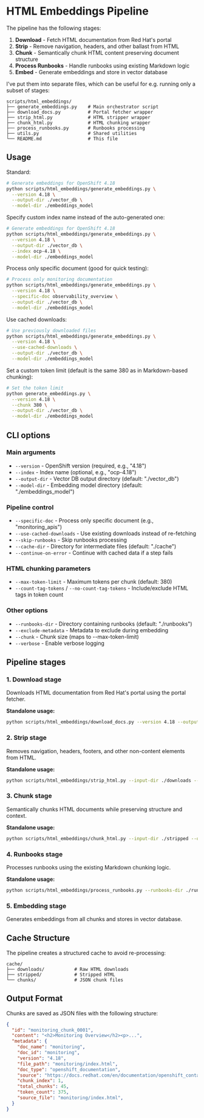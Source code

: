 # HTML Embeddings Pipeline

The pipeline has the following stages:

1. **Download** - Fetch HTML documentation from Red Hat's portal
2. **Strip** - Remove navigation, headers, and other ballast from HTML 
3. **Chunk** - Semantically chunk HTML content preserving document structure
4. **Process Runbooks** - Handle runbooks using existing Markdown logic
5. **Embed** - Generate embeddings and store in vector database

I've put them into separate files, which can be useful for e.g. running only a subset of stages:

```
scripts/html_embeddings/
├── generate_embeddings.py    # Main orchestrator script
├── download_docs.py          # Portal fetcher wrapper
├── strip_html.py             # HTML stripper wrapper
├── chunk_html.py             # HTML chunking wrapper
├── process_runbooks.py       # Runbooks processing
├── utils.py                  # Shared utilities
└── README.md                 # This file
```

## Usage

Standard:

```bash
# Generate embeddings for OpenShift 4.18
python scripts/html_embeddings/generate_embeddings.py \
  --version 4.18 \
  --output-dir ./vector_db \
  --model-dir ./embeddings_model
```

Specify custom index name instead of the auto-generated one:

```bash
# Generate embeddings for OpenShift 4.18
python scripts/html_embeddings/generate_embeddings.py \
  --version 4.18 \
  --output-dir ./vector_db \
  --index ocp-4.18 \
  --model-dir ./embeddings_model
```

Process only specific document (good for quick testing):

```bash
# Process only monitoring documentation
python scripts/html_embeddings/generate_embeddings.py \
  --version 4.18 \
  --specific-doc observability_overview \
  --output-dir ./vector_db \
  --model-dir ./embeddings_model
```

Use cached downloads:

```bash
# Use previously downloaded files
python scripts/html_embeddings/generate_embeddings.py \
  --version 4.18 \
  --use-cached-downloads \
  --output-dir ./vector_db \
  --model-dir ./embeddings_model
```

Set a custom token limit (default is the same 380 as in Markdown-based chunking):

```bash
# Set the token limit
python generate_embeddings.py \
  --version 4.18 \
  --chunk 380 \
  --output-dir ./vector_db \
  --model-dir ./embeddings_model
```

## CLI options

### Main arguments

- `--version` - OpenShift version (required, e.g., "4.18")
- `--index` - Index name (optional, e.g., "ocp-4.18")
- `--output-dir` - Vector DB output directory (default: "./vector_db")
- `--model-dir` - Embedding model directory (default: "./embeddings_model")

### Pipeline control

- `--specific-doc` - Process only specific document (e.g., "monitoring_apis")
- `--use-cached-downloads` - Use existing downloads instead of re-fetching
- `--skip-runbooks` - Skip runbooks processing
- `--cache-dir` - Directory for intermediate files (default: "./cache")
- `--continue-on-error` - Continue with cached data if a step fails

### HTML chunking parameters

- `--max-token-limit` - Maximum tokens per chunk (default: 380)
- `--count-tag-tokens` / `--no-count-tag-tokens` - Include/exclude HTML tags in token count

### Other options

- `--runbooks-dir` - Directory containing runbooks (default: "./runbooks")
- `--exclude-metadata` - Metadata to exclude during embedding
- `--chunk` - Chunk size (maps to --max-token-limit)
- `--verbose` - Enable verbose logging

## Pipeline stages

### 1. Download stage

Downloads HTML documentation from Red Hat's portal using the portal fetcher.

**Standalone usage:**
```bash
python scripts/html_embeddings/download_docs.py --version 4.18 --output-dir ./downloads
```

### 2. Strip stage

Removes navigation, headers, footers, and other non-content elements from HTML.

**Standalone usage:**
```bash
python scripts/html_embeddings/strip_html.py --input-dir ./downloads --output-dir ./stripped
```

### 3. Chunk stage

Semantically chunks HTML documents while preserving structure and context.

**Standalone usage:**
```bash
python scripts/html_embeddings/chunk_html.py --input-dir ./stripped --output-dir ./chunks --max-token-limit 380
```

### 4. Runbooks stage

Processes runbooks using the existing Markdown chunking logic.

**Standalone usage:**
```bash
python scripts/html_embeddings/process_runbooks.py --runbooks-dir ./runbooks --output-dir ./chunks
```

### 5. Embedding stage

Generates embeddings from all chunks and stores in vector database.

## Cache Structure

The pipeline creates a structured cache to avoid re-processing:

```
cache/
├── downloads/           # Raw HTML downloads
├── stripped/            # Stripped HTML
└── chunks/              # JSON chunk files
```

## Output Format

Chunks are saved as JSON files with the following structure:

```json
{
  "id": "monitoring_chunk_0001",
  "content": "<h2>Monitoring Overview</h2><p>...",
  "metadata": {
    "doc_name": "monitoring",
    "doc_id": "monitoring",
    "version": "4.18",
    "file_path": "monitoring/index.html",
    "doc_type": "openshift_documentation",
    "source": "https://docs.redhat.com/en/documentation/openshift_container_platform/4.18/html-single/monitoring/",
    "chunk_index": 1,
    "total_chunks": 45,
    "token_count": 375,
    "source_file": "monitoring/index.html",
  }
}
```
